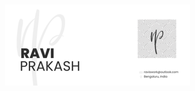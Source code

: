 <img src="https://raw.githubusercontent.com/raviprakash11/raviprakash11/main/redme-banner.png" alt="banner"/>
